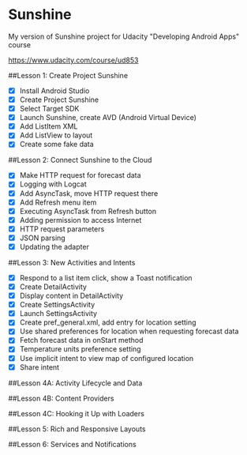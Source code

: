 # Sunshine
My version of Sunshine project for Udacity "Developing Android Apps" course

https://www.udacity.com/course/ud853

##Lesson 1: Create Project Sunshine
- [x] Install Android Studio
- [x] Create Project Sunshine
- [x] Select Target SDK
- [x] Launch Sunshine, create AVD (Android Virtual Device)
- [x] Add ListItem XML
- [x] Add ListView to layout
- [x] Create some fake data

##Lesson 2: Connect Sunshine to the Cloud
- [x] Make HTTP request for forecast data
- [x] Logging with Logcat
- [x] Add AsyncTask, move HTTP request there
- [x] Add Refresh menu item
- [x] Executing AsyncTask from Refresh button
- [x] Adding permission to access Internet
- [x] HTTP request parameters
- [x] JSON parsing
- [x] Updating the adapter

##Lesson 3: New Activities and Intents
- [x] Respond to a list item click, show a Toast notification
- [x] Create DetailActivity
- [x] Display content in DetailActivity
- [x] Create SettingsActivity
- [x] Launch SettingsActivity
- [x] Create pref_general.xml, add entry for location setting
- [x] Use shared preferences for location when requesting forecast data
- [x] Fetch forecast data in onStart method
- [x] Temperature units preference setting
- [x] Use implicit intent to view map of configured location
- [x] Share intent

##Lesson 4A: Activity Lifecycle and Data

##Lesson 4B: Content Providers

##Lesson 4C: Hooking it Up with Loaders

##Lesson 5: Rich and Responsive Layouts

##Lesson 6: Services and Notifications
